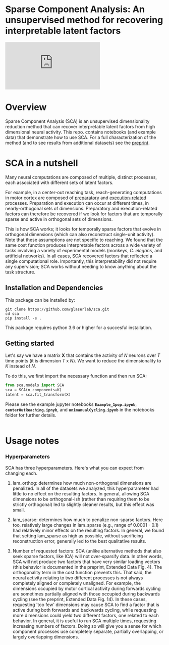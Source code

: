 # Sparse Component Analysis: An unsupervised method for recovering interpretable latent factors
![SCA_overview_v1.pdf](https://github.com/andrewZimnik/sca/files/14455291/SCA_overview_v1.pdf)

# Overview
Sparse Component Analysis (SCA) is an unsupervised dimensionality reduction method that can recover interpretable latent factors from high dimensional neural activity. This repo. contains notebooks (and example data) that demonstrate how to use SCA. For a full characterization of the method (and to see results from additional datasets) see the [preprint](https://www.biorxiv.org/content/10.1101/2024.02.05.578988v1).

# SCA in a nutshell
Many neural computations are composed of multiple, distinct processes, each associated with different sets of latent factors. 

For example, in a center-out reaching task, reach-generating computations in motor cortex are composed of [preparatory](https://elifesciences.org/articles/31826) and [execution-related](https://www.nature.com/articles/ncomms13239) processes. Preparation and execution can occur at different times, in nearly-orthogonal sets of dimensions. Preparatory and execution-related factors can therefore be recovered if we look for factors that are temporally sparse and active in orthogonal sets of dimensions. 

This is how SCA works; it looks for temporally sparse factors that evolve in orthogonal dimensions (which can also reconstruct single-unit activity). Note that these assumptions are not specific to reaching. We found that the same cost function produces interpretable factors across a wide variety of tasks involving a variety of experimental models (monkeys, *C. elegans*, and artificial networks). In all cases, SCA recovered factors that reflected a single computational role. Importantly, this interpretability did not require any supervision; SCA works without needing to know anything about the task structure. 

## Installation and Dependencies

This package can be installed by: 
```buildoutcfg
git clone https://github.com/glaserlab/sca.git
cd sca
pip install -e .
```
This package requires python 3.6 or higher for a succesful installation.

## Getting started

Let's say we have a matrix **X** that contains the activity of *N* neurons over *T* time points (it is dimension *T* x *N*). We want to reduce the dimensionality to *K* instead of *N*.

To do this, we first import the necessary function and then run SCA:
```python
from sca.models import SCA
sca = SCA(n_components=K)
latent = sca.fit_transform(X)
```

Please see the example jupyter notebooks **`Example_1pop.ipynb`**, **`centerOutReaching.ipnyb`**, and **`unimanualCycling.ipynb`** in the notebooks folder for further details. <br><br>

# Usage notes
### Hyperparameters
SCA has three hyperparameters. Here's what you can expect from changing each.

  1. lam_orthog: determines how much non-orthogonal dimensions are penalized. In all of the datasets we analyzed, this hyperparameter had little to no effect on the resulting factors. In general, allowing SCA dimensions to be orthogonal-ish (rather than requiring them to be strictly orthogonal) led to slightly cleaner results, but this effect was small.
    
  2. lam_sparse: determines how much to penalize non-sparse factors. Here too, relatively large changes in lam_sparse (e.g., range of 0.0001 - 0.1) had relatively minor effects on the resulting factors. In general, we found that setting lam_sparse as high as possible, without sacrificing reconstruction error, generally led to the best qualitative results.

  3. Number of requested factors: SCA (unlike alternative methods that also seek sparse factors, like ICA) will not over-sparsify data. In other words, SCA will not produce two factors that have very similar loading vectors (this behavior is documented in the preprint, Extended Data Fig. 4). The orthogonality term in the cost function prevents this. That said, the neural activity relating to two different processes is not always completely aligned or completely unaligned. For example, the dimensions occupied by motor cortical activity during forwards cycling are sometimes partially aligned with those occupied during backwards cycling (see the preprint, Extended Data Fig. 14). In these cases, requesting 'too few' dimensions may cause SCA to find a factor that is active during both forwards and backwards cycling, while requesting more dimensions could yield two different factors, one related to each behavior. In general, it is useful to run SCA multiple times, requesting increasing numbers of factors. Doing so will give you a sense for which component processes use completely separate, partially overlapping, or largely overlapping dimensions. 
